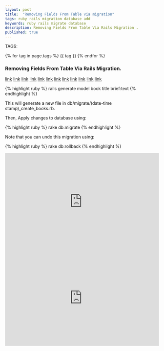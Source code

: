 ```yaml
---
layout: post
title:  "Removing Fields From Table via migration"
tags: ruby rails migration database add
keywords: ruby rails migrate database
description: Removing Fields From Table Via Rails Migration .
published: true
---
```


   TAGS:
   
   {% for tag in page.tags %} {{ tag }} {% endfor %}

<h3>Removing Fields From Table Via Rails Migration.</h3>

<a href="/2016/4/28/adding_fields_to_table_via_migration.html">link</a>
<a href="/2016/04/28/creating_migrating_file_using_generate_migration.html">link</a>
<a href="/2016/04/28/creating_migrating_file_using_generating _model.html">link</a>
<a href="/2016/04/28/creating_migrating_file_using_scaffold.html">link</a>
<a href="/2016/04/28/drop_tables_using_migration.html">link</a>
<a href="/2016/04/28/editing_migration_manually.html">link</a>
<a href="/2016/04/28/seeding_tables_in_migration.html">link</a>
<a href="/2016/04/28/joining_two_tables_via_migration.html">link</a>
<a href="/2016/04/28/migrating_specific_version_or_step.html">link</a>
<a href="/2016/04/28/removing_fields_from_tables_via_migration.html">link</a>
<a href="/2016/04/28/setting_rails_environment_via_migration.html">link</a>
<a href="/2016/04/28/setup_reset_and_drop_database.html">link</a>

{% highlight ruby %}
rails generate model book title brief:text
{% endhighlight %}

This will generate a new file in db/migrate/(date-time stamp)_create_books.rb.

Then, Apply changes to database using:

{% highlight ruby %}
rake db:migrate
{% endhighlight %}

Note that you can undo this migration using:

{% highlight ruby %}
rake db:rollback
{% endhighlight %}

<iframe width="100%" height="315" src="https://www.youtube.com/embed/2cSW_dLK6Rs" frameborder="0" allowfullscreen></iframe>
<iframe width="100%" height="315" src="https://www.youtube.com/embed/VUWfJfCUWYM" frameborder="0" allowfullscreen></iframe>
